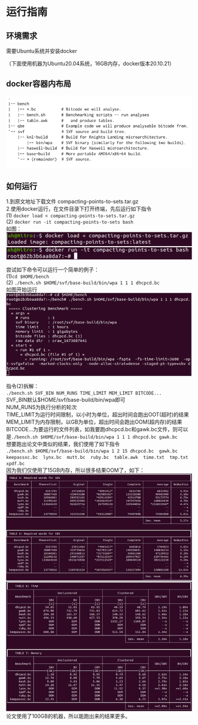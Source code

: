 # 运行指南

## 环境需求

需要Ubuntu系统并安装docker  

（下面使用机器为Ubuntu20.04系统，16GB内存，docker版本20.10.21）

## docker容器内布局

![1](img/container_layout.png)

## 如何运行

1.到原文地址下载文件 compacting-points-to-sets.tar.gz  
2.使用docker运行，在文件目录下打开终端，先后运行如下指令  
(1) `docker load < compacting-points-to-sets.tar.gz`  
(2) `docker run -it compacting-points-to-sets bash`  
如图：  
![2](img/2.1(1).png)  
![3](img/2.1(2).png)  

尝试如下命令可以运行一个简单的例子：  
(1)`cd $HOME/bench`  
(2) `./bench.sh $HOME/svf/base-build/bin/wpa 1 1 1 dhcpcd.bc`  
如图开始运行  
![4](img/start.png)  

指令(2)拆解：  
`./bench.sh SVF_BIN NUM_RUNS TIME_LIMIT MEM_LIMIT BITCODE...`  
SVF_BIN默认$HOME/svf/base-build/bin/wpa即可  
NUM_RUNS为执行分析的轮次  
TIME_LIMIT为运行时间限制，以小时为单位，超出时间会跑出OOT(超时)的结果  
MEM_LIMIT为内存限制，以GB为单位，超出时间会跑出OOM(超内存)的结果  
BITCODE...为要运行的文件列表，如我要跑dhcpcd.bc和gawk.bc文件，则可以是`./bench.sh $HOME/svf/base-build/bin/wpa 1 1 1 dhcpcd.bc gawk.bc`  
想要跑出论文中类似的结果，我们使用了如下指令  
`./bench.sh $HOME/svf/base-build/bin/wpa 1 2 15 dhcpcd.bc  gawk.bc	keepassxc.bc  lynx.bc  mutt.bc	ruby.bc  table.awk  time.txt  tmp.txt  xpdf.bc`  
因为我们仅使用了15GB内存，所以很多结果OOM了，如下：  
![5](img/my_table_4_5.jpg)  
![6](img/my_table_6_7.jpg)  
论文使用了100GB的机器，所以能跑出来的结果更多。  